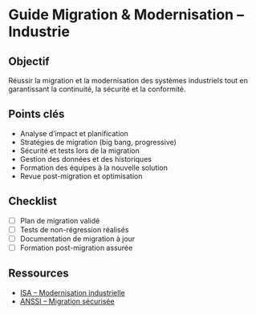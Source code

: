# Guide Migration & Modernisation – Industrie

## Objectif
Réussir la migration et la modernisation des systèmes industriels tout en garantissant la continuité, la sécurité et la conformité.

## Points clés
- Analyse d’impact et planification
- Stratégies de migration (big bang, progressive)
- Sécurité et tests lors de la migration
- Gestion des données et des historiques
- Formation des équipes à la nouvelle solution
- Revue post-migration et optimisation

## Checklist
- [ ] Plan de migration validé
- [ ] Tests de non-régression réalisés
- [ ] Documentation de migration à jour
- [ ] Formation post-migration assurée

## Ressources
- [ISA – Modernisation industrielle](https://www.isa.org/standards-and-publications/isa-standards/modernization)
- [ANSSI – Migration sécurisée](https://www.ssi.gouv.fr/guide/migration-securisee/)
